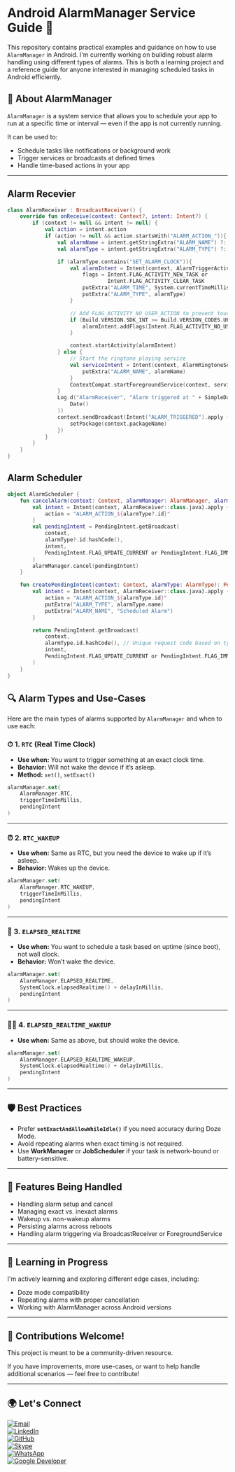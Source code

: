 # Android AlarmManager Service Guide 🚀

This repository contains practical examples and guidance on how to use `AlarmManager` in Android. I'm currently working on building robust alarm handling using different types of alarms. This is both a learning project and a reference guide for anyone interested in managing scheduled tasks in Android efficiently.

## 📌 About AlarmManager

`AlarmManager` is a system service that allows you to schedule your app to run at a specific time or interval — even if the app is not currently running.

It can be used to:
- Schedule tasks like notifications or background work
- Trigger services or broadcasts at defined times
- Handle time-based actions in your app

---

## Alarm Recevier
```kotlin
class AlarmReceiver : BroadcastReceiver() {
    override fun onReceive(context: Context?, intent: Intent?) {
        if (context != null && intent != null) {
            val action = intent.action
            if (action != null && action.startsWith("ALARM_ACTION_")){
                val alarmName = intent.getStringExtra("ALARM_NAME") ?: "Alarm"
                val alarmType = intent.getStringExtra("ALARM_TYPE") ?: "Alarm"

                if (alarmType.contains("SET_ALARM_CLOCK")){
                    val alarmIntent = Intent(context, AlarmTriggerActivity::class.java).apply {
                        flags = Intent.FLAG_ACTIVITY_NEW_TASK or
                                Intent.FLAG_ACTIVITY_CLEAR_TASK
                        putExtra("ALARM_TIME", System.currentTimeMillis())
                        putExtra("ALARM_TYPE", alarmType)
                    }

                    // Add FLAG_ACTIVITY_NO_USER_ACTION to prevent touch events during unlock
                    if (Build.VERSION.SDK_INT >= Build.VERSION_CODES.UPSIDE_DOWN_CAKE) {
                        alarmIntent.addFlags(Intent.FLAG_ACTIVITY_NO_USER_ACTION)
                    }

                    context.startActivity(alarmIntent)
                } else {
                    // Start the ringtone playing service
                    val serviceIntent = Intent(context, AlarmRingtoneService::class.java).apply {
                        putExtra("ALARM_NAME", alarmName)
                    }
                    ContextCompat.startForegroundService(context, serviceIntent)
                }
                Log.d("AlarmReceiver", "Alarm triggered at " + SimpleDateFormat("HH:mm:ss", Locale.getDefault()).format(
                    Date()
                ))
                context.sendBroadcast(Intent("ALARM_TRIGGERED").apply {
                    setPackage(context.packageName)
                })
            }
        }
    }
}
```

## Alarm Scheduler
```kotlin
object AlarmScheduler {
    fun cancelAlarm(context: Context, alarmManager: AlarmManager, alarmType: AlarmType?) {
        val intent = Intent(context, AlarmReceiver::class.java).apply {
            action = "ALARM_ACTION_${alarmType?.id}"
        }
        val pendingIntent = PendingIntent.getBroadcast(
            context,
            alarmType?.id.hashCode(),
            intent,
            PendingIntent.FLAG_UPDATE_CURRENT or PendingIntent.FLAG_IMMUTABLE
        )
        alarmManager.cancel(pendingIntent)
    }

    fun createPendingIntent(context: Context, alarmType: AlarmType): PendingIntent {
        val intent = Intent(context, AlarmReceiver::class.java).apply {
            action = "ALARM_ACTION_${alarmType.id}"
            putExtra("ALARM_TYPE", alarmType.name)
            putExtra("ALARM_NAME", "Scheduled Alarm")
        }

        return PendingIntent.getBroadcast(
            context,
            alarmType.id.hashCode(), // Unique request code based on type
            intent,
            PendingIntent.FLAG_UPDATE_CURRENT or PendingIntent.FLAG_IMMUTABLE
        )
    }
}

```

## 🔍 Alarm Types and Use-Cases

Here are the main types of alarms supported by `AlarmManager` and when to use each:

### ⏱ 1. `RTC` (Real Time Clock)
- **Use when:** You want to trigger something at an exact clock time.
- **Behavior:** Will not wake the device if it’s asleep.
- **Method:** `set()`, `setExact()`

```kotlin
alarmManager.set(
    AlarmManager.RTC,
    triggerTimeInMillis,
    pendingIntent
)
```

---

### ⏰ 2. `RTC_WAKEUP`
- **Use when:** Same as RTC, but you need the device to wake up if it’s asleep.
- **Behavior:** Wakes up the device.

```kotlin
alarmManager.set(
    AlarmManager.RTC_WAKEUP,
    triggerTimeInMillis,
    pendingIntent
)
```

---

### 💩 3. `ELAPSED_REALTIME`
- **Use when:** You want to schedule a task based on uptime (since boot), not wall clock.
- **Behavior:** Won’t wake the device.

```kotlin
alarmManager.set(
    AlarmManager.ELAPSED_REALTIME,
    SystemClock.elapsedRealtime() + delayInMillis,
    pendingIntent
)
```

---

### 💩⏰ 4. `ELAPSED_REALTIME_WAKEUP`
- **Use when:** Same as above, but should wake the device.

```kotlin
alarmManager.set(
    AlarmManager.ELAPSED_REALTIME_WAKEUP,
    SystemClock.elapsedRealtime() + delayInMillis,
    pendingIntent
)
```

---

## 🛡 Best Practices

- Prefer **`setExactAndAllowWhileIdle()`** if you need accuracy during Doze Mode.
- Avoid repeating alarms when exact timing is not required.
- Use **WorkManager** or **JobScheduler** if your task is network-bound or battery-sensitive.

---

## 📂 Features Being Handled

- Handling alarm setup and cancel
- Managing exact vs. inexact alarms
- Wakeup vs. non-wakeup alarms
- Persisting alarms across reboots
- Handling alarm triggering via BroadcastReceiver or ForegroundService

---

## 🧠 Learning in Progress

I'm actively learning and exploring different edge cases, including:
- Doze mode compatibility
- Repeating alarms with proper cancellation
- Working with AlarmManager across Android versions

---

## 🤝 Contributions Welcome!

This project is meant to be a community-driven resource.

If you have improvements, more use-cases, or want to help handle additional scenarios — feel free to contribute!

---

## 🌍 Let's Connect

[![Email](https://img.shields.io/badge/Email-waqaswaseem679@gmail.com-red?style=flat&logo=gmail)](mailto:waqaswaseem679@gmail.com)  
[![LinkedIn](https://img.shields.io/badge/LinkedIn-Connect-blue?style=flat&logo=linkedin)](https://www.linkedin.com/in/muhammad-waqas-4399361a3)  
[![GitHub](https://img.shields.io/badge/GitHub-waqas028-black?style=flat&logo=github)](https://github.com/waqas028)  
[![Skype](https://img.shields.io/badge/Skype-live%3Awaqasyaqeen420-00aff0?style=flat&logo=skype)](https://join.skype.com/invite/p4ckdyAOrsCs)  
[![WhatsApp](https://img.shields.io/badge/WhatsApp-Chat-25D366?style=flat&logo=whatsapp)](https://wa.me/+923045593294)  
[![Google Developer](https://img.shields.io/badge/Google%20Developer-Profile-blue?style=flat&logo=google)](https://g.dev/MuhammadWaqasDev)
